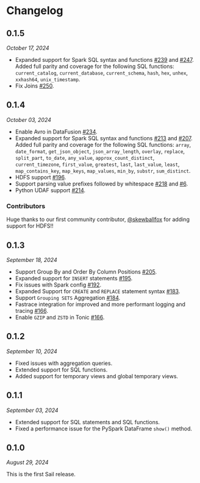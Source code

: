 # Changelog

## 0.1.5

_October 17, 2024_

- Expanded support for Spark SQL syntax and functions [#239](https://github.com/lakehq/sail/pull/239) and [#247](https://github.com/lakehq/sail/pull/247).
  Added full parity and coverage for the following SQL functions:
  `current_catalog`, `current_database`, `current_schema`, `hash`, `hex`, `unhex`, `xxhash64`, `unix_timestamp`.
- Fix Joins [#250](https://github.com/lakehq/sail/pull/250).

## 0.1.4

_October 03, 2024_

- Enable Avro in DataFusion [#234](https://github.com/lakehq/sail/pull/234).
- Expanded support for Spark SQL syntax and functions [#213](https://github.com/lakehq/sail/pull/213) and [#207](https://github.com/lakehq/sail/pull/207).
  Added full parity and coverage for the following SQL functions:
  `array`, `date_format`, `get_json_object`, `json_array_length`, `overlay`, `replace`, `split_part`, `to_date`,
  `any_value`, `approx_count_distinct`, `current_timezone`, `first_value`, `greatest`, `last`, `last_value`, `least`,
  `map_contains_key`, `map_keys`, `map_values`, `min_by`, `substr`, `sum_distinct`.
- HDFS support [#196](https://github.com/lakehq/sail/pull/196).
- Support parsing value prefixes followed by whitespace [#218](https://github.com/lakehq/sail/pull/218) and [#6](https://github.com/lakehq/sqlparser-rs/pull/6).
- Python UDAF support [#214](https://github.com/lakehq/sail/pull/214).

### Contributors

Huge thanks to our first community contributor, [@skewballfox](https://github.com/skewballfox) for adding support for HDFS!!

## 0.1.3

_September 18, 2024_

- Support Group By and Order By Column Positions [#205](https://github.com/lakehq/sail/pull/205).
- Expanded support for `INSERT` statements [#195](https://github.com/lakehq/sail/pull/195).
- Fix issues with Spark config [#192](https://github.com/lakehq/sail/pull/192).
- Expanded Support for `CREATE` and `REPLACE` statement syntax [#183](https://github.com/lakehq/sail/pull/183).
- Support `Grouping SETS` Aggregation [#184](https://github.com/lakehq/sail/pull/184/files).
- Fastrace integration for improved and more performant logging and tracing [#166](https://github.com/lakehq/sail/pull/166).
- Enable `GZIP` and `ZSTD` in Tonic [#166](https://github.com/lakehq/sail/pull/166).

## 0.1.2

_September 10, 2024_

- Fixed issues with aggregation queries.
- Extended support for SQL functions.
- Added support for temporary views and global temporary views.

## 0.1.1

_September 03, 2024_

- Extended support for SQL statements and SQL functions.
- Fixed a performance issue for the PySpark DataFrame `show()` method.

## 0.1.0

_August 29, 2024_

This is the first Sail release.
